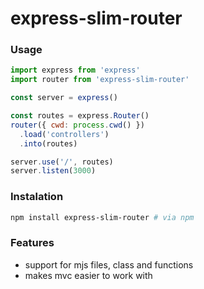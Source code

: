 express-slim-router
===================

### Usage

````js
import express from 'express'
import router from 'express-slim-router'

const server = express()

const routes = express.Router()
router({ cwd: process.cwd() })
  .load('controllers')
  .into(routes)

server.use('/', routes)
server.listen(3000)
````

### Instalation

````sh
npm install express-slim-router # via npm
````

### Features

  - support for mjs files, class and functions
  - makes mvc easier to work with
